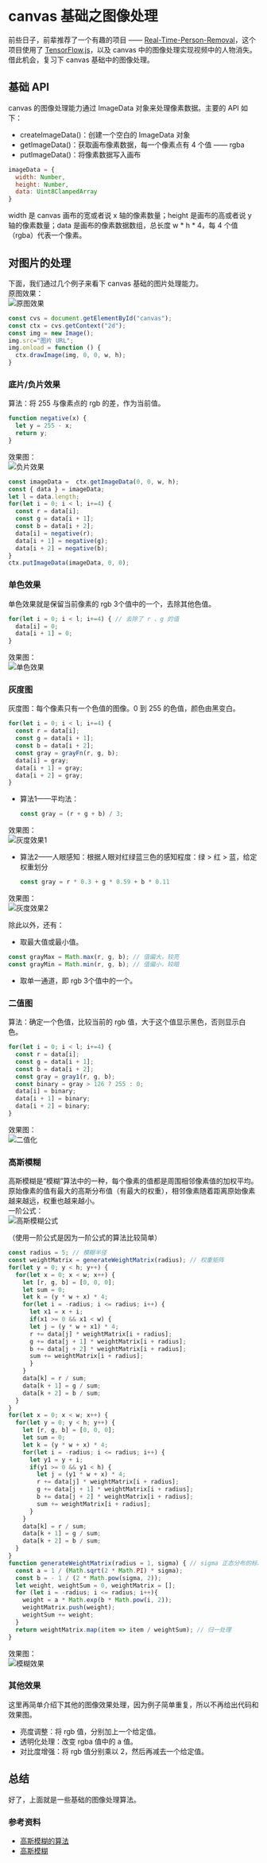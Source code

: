 # canvas 基础之图像处理
前些日子，前辈推荐了一个有趣的项目 —— [Real-Time-Person-Removal](https://github.com/jasonmayes/Real-Time-Person-Removal)，这个项目使用了 [TensorFlow.js](https://www.tensorflow.org/)，以及 canvas 中的图像处理实现视频中的人物消失。借此机会，复习下 canvas 基础中的图像处理。

## 基础 API
canvas 的图像处理能力通过 ImageData 对象来处理像素数据。主要的 API 如下：
+ createImageData()：创建一个空白的 ImageData 对象
+ getImageData()：获取画布像素数据，每一个像素点有 4 个值 —— rgba
+ putImageData()：将像素数据写入画布

```js
imageData = {
  width: Number,
  height: Number,
  data: Uint8ClampedArray
}
```
width 是 canvas 画布的宽或者说 x 轴的像素数量；height 是画布的高或者说 y 轴的像素数量；data 是画布的像素数据数组，总长度 w * h * 4，每 4 个值（rgba）代表一个像素。

## 对图片的处理
下面，我们通过几个例子来看下 canvas 基础的图片处理能力。  
原图效果：  
<img src="https://jinjiting.github.io/gob/mhcmb/issue3/origin.jpg" alt="原图效果">

```js
const cvs = document.getElementById("canvas");
const ctx = cvs.getContext("2d");
const img = new Image();
img.src="图片 URL";
img.onload = function () {
  ctx.drawImage(img, 0, 0, w, h);
}
```

### 底片/负片效果
算法：将 255 与像素点的 rgb 的差，作为当前值。
```js
function negative(x) {
  let y = 255 - x;
  return y;
}
```
效果图：  
<img src="https://jinjiting.github.io/gob/mhcmb/issue3/negative.jpg" alt="负片效果">

```js
const imageData =  ctx.getImageData(0, 0, w, h);
const { data } = imageData;
let l = data.length;
for(let i = 0; i < l; i+=4) {
  const r = data[i];
  const g = data[i + 1];
  const b = data[i + 2];
  data[i] = negative(r);
  data[i + 1] = negative(g);
  data[i + 2] = negative(b);
}
ctx.putImageData(imageData, 0, 0);
```
### 单色效果
单色效果就是保留当前像素的 rgb 3个值中的一个，去除其他色值。
```js
for(let i = 0; i < l; i+=4) { // 去除了 r 、g 的值
  data[i] = 0;
  data[i + 1] = 0;
}
```
效果图：  
<img src="https://jinjiting.github.io/gob/mhcmb/issue3/blue.jpg" alt="单色效果">

### 灰度图
灰度图：每个像素只有一个色值的图像。0 到 255 的色值，颜色由黑变白。  
```js
for(let i = 0; i < l; i+=4) {
  const r = data[i];
  const g = data[i + 1];
  const b = data[i + 2];
  const gray = grayFn(r, g, b);
  data[i] = gray;
  data[i + 1] = gray;
  data[i + 2] = gray;
}
```

+ 算法1——平均法：
  ```js
  const gray = (r + g + b) / 3;
  ```
效果图：  
<img src="https://jinjiting.github.io/gob/mhcmb/issue3/gray1.jpg" alt="灰度效果1">

+ 算法2——人眼感知：根据人眼对红绿蓝三色的感知程度：绿 > 红 > 蓝，给定权重划分
  ```js
  const gray = r * 0.3 + g * 0.59 + b * 0.11
  ```
效果图：  
<img src="https://jinjiting.github.io/gob/mhcmb/issue3/gray2.jpg" alt="灰度效果2">

除此以外，还有：
+ 取最大值或最小值。
```js
const grayMax = Math.max(r, g, b); // 值偏大，较亮
const grayMin = Math.min(r, g, b); // 值偏小，较暗
```
+ 取单一通道，即 rgb 3个值中的一个。

### 二值图
算法：确定一个色值，比较当前的 rgb 值，大于这个值显示黑色，否则显示白色。  
```js
for(let i = 0; i < l; i+=4) {
  const r = data[i];
  const g = data[i + 1];
  const b = data[i + 2];
  const gray = gray1(r, g, b);
  const binary = gray > 126 ? 255 : 0;
  data[i] = binary;
  data[i + 1] = binary;
  data[i + 2] = binary;
}
```
效果图：  
<img src="https://jinjiting.github.io/gob/mhcmb/issue3/binary.jpg" alt="二值化">

### 高斯模糊
高斯模糊是“模糊”算法中的一种，每个像素的值都是周围相邻像素值的加权平均。原始像素的值有最大的高斯分布值（有最大的权重），相邻像素随着距离原始像素越来越远，权重也越来越小。  
一阶公式：  
<img src="https://jinjiting.github.io/gob/mhcmb/issue3/1.svg" alt="高斯模糊公式">  

（使用一阶公式是因为一阶公式的算法比较简单）

```js
const radius = 5; // 模糊半径
const weightMatrix = generateWeightMatrix(radius); // 权重矩阵
for(let y = 0; y < h; y++) {
  for(let x = 0; x < w; x++) {
    let [r, g, b] = [0, 0, 0];
    let sum = 0;
    let k = (y * w + x) * 4;
    for(let i = -radius; i <= radius; i++) {
      let x1 = x + i;
      if(x1 >= 0 && x1 < w) {
      let j = (y * w + x1) * 4;
      r += data[j] * weightMatrix[i + radius];
      g += data[j + 1] * weightMatrix[i + radius];
      b += data[j + 2] * weightMatrix[i + radius];
      sum += weightMatrix[i + radius];
      }
    }
    data[k] = r / sum;
    data[k + 1] = g / sum;
    data[k + 2] = b / sum;
  }
}
for(let x = 0; x < w; x++) {
  for(let y = 0; y < h; y++) {
    let [r, g, b] = [0, 0, 0];
    let sum = 0;
    let k = (y * w + x) * 4;
    for(let i = -radius; i <= radius; i++) {
      let y1 = y + i;
      if(y1 >= 0 && y1 < h) {
        let j = (y1 * w + x) * 4;
        r += data[j] * weightMatrix[i + radius];
        g += data[j + 1] * weightMatrix[i + radius];
        b += data[j + 2] * weightMatrix[i + radius];
        sum += weightMatrix[i + radius];
      }
    }
    data[k] = r / sum;
    data[k + 1] = g / sum;
    data[k + 2] = b / sum;
  }
}
function generateWeightMatrix(radius = 1, sigma) { // sigma 正态分布的标准偏差
  const a = 1 / (Math.sqrt(2 * Math.PI) * sigma);
  const b = - 1 / (2 * Math.pow(sigma, 2));
  let weight, weightSum = 0, weightMatrix = [];
  for (let i = -radius; i <= radius; i++){
    weight = a * Math.exp(b * Math.pow(i, 2));
    weightMatrix.push(weight);
    weightSum += weight;
  }
  return weightMatrix.map(item => item / weightSum); // 归一处理
}
```

效果图：  
<img src="https://jinjiting.github.io/gob/mhcmb/issue3/blur.jpg" alt="模糊效果">

### 其他效果
这里再简单介绍下其他的图像效果处理，因为例子简单重复，所以不再给出代码和效果图。
+ 亮度调整：将 rgb 值，分别加上一个给定值。
+ 透明化处理：改变 rgba 值中的 a 值。
+ 对比度增强：将 rgb 值分别乘以 2，然后再减去一个给定值。

## 总结
好了，上面就是一些基础的图像处理算法。

### 参考资料
+ [高斯模糊的算法](http://www.ruanyifeng.com/blog/2012/11/gaussian_blur.html)  
+ [高斯模糊](https://zh.wikipedia.org/wiki/%E9%AB%98%E6%96%AF%E6%A8%A1%E7%B3%8A)
